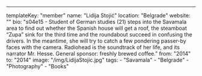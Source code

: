 ---
  templateKey: "member"
  name: "Lidija Stojić"
  location: "Belgrade"
  website: ""
  bio: "s04e15 - Student of German studies (21) steps into the Savamala area to find out whether the Spanish house will get a roof, the steamboat “Zupa” sink for the third time and the roundabout succeed in confusing the drivers. In the meantime, she will try to catch a few pondering passer-by faces with the camera. Radiohead is the soundtrack of her life, and its narrator Mr. Hesse. General sponsor: freshly brewed coffee."
  from: "2014"
  to: "2014"
  image: "/img/LidijaStojic.jpg"
  tags: 
    - "Savamala"
    - "Belgrade"
    - "Photography"
    - "Books"
